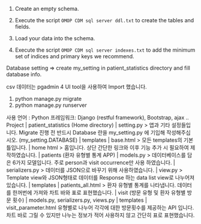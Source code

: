 1. Create an empty schema.

2. Execute the script `OMOP CDM sql server ddl.txt` to create the tables and fields.

3. Load your data into the schema.

4. Execute the script `OMOP CDM sql server indexes.txt` to add the minimum set of indices and primary keys we recommend.


Database setting => create my_setting in patient_statistics directory and fill database info.


csv 데이터는 pgadmin 4 UI tool을 사용하여 Import 했습니다.

1. python manage.py migrate
2. python manage.py runserver



사용 언어 : Python
프레임워크: Django (restful framework), Bootstrap, ajax ..
Project
    | patient_statistics (Home directory)
    | setting.py > 앱과 기타 설정들입니다. Migrate 진행 전 반드시 Database 란을 my_setting.py 
    에 기입해 작성해주십시오. (my_setting.DATABASE)
        | templates
        | base.html > 모든 templates의 기본 틀입니다.
        | home html > 홈입니다. 상단 간단한 링크와 이후 기능 추가 시 필요하여 제작하였습니다.
    | patients (환자 유형별 통계 APP)
        | models.py > 데이터베이스를 담은 6가지 모델입니다. 주로 person과 visit occurrence만 사용
        하였습니다.
        | serializers.py > 데이터를 JSON으로 바꾸기 위해 사용하였습니다.
        | view.py > Template view와 JSON형태로 데이터를 Response 하는 data list view로 나누어져
        있습니다.
        | templates
            | patients_all.html > 환자 유형별 통계를 나타냅니다. 데이터를 한꺼번에 가져와 차트 바와
            표로 표현했습니다.
    | visit (방문 유형 및 환자 유형별 방문 횟수)
          | models.py, serializers.py, views.py
        | templates
          | visit_parameter.html 유형별로 나누어 각각에 대한 방문횟수를 제공하는 API 입니다. 차트
          바로 그릴 수 있지만 나누는 정보가 적어 사용하지 않고 간단히 표로 표현했습니다.